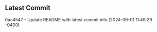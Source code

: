 
## Latest Commit
0ac4547 - Update README with latest commit info (2024-09-01 11:49:29 -0400) <Yunxi-Zhou>

